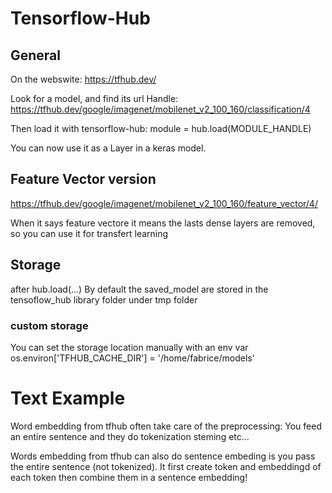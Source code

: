 # Tensorflow-Hub
## General
On the webswite: https://tfhub.dev/

Look for a model, and find its url Handle: https://tfhub.dev/google/imagenet/mobilenet_v2_100_160/classification/4

Then load it with tensorflow-hub: module = hub.load(MODULE_HANDLE)

You can now use it as a Layer in a keras model.

## Feature Vector version
https://tfhub.dev/google/imagenet/mobilenet_v2_100_160/feature_vector/4/

When it says feature vectore it means the lasts dense layers are removed, 
so you can use it for transfert learning

## Storage
after hub.load(...)
By default the saved_model are stored in the tensoflow_hub library folder
under tmp folder

### custom storage
You can set the storage location manually with an env var 
os.environ['TFHUB_CACHE_DIR'] = '/home/fabrice/models'


# Text Example
Word embedding from tfhub often take care of the preprocessing:
You feed an entire sentence and they do tokenization steming etc...

Words embedding from tfhub can also do sentence embeding is you pass the entire sentence (not tokenized).
It first create token and embeddingd of each token then combine them in a sentence embedding!
